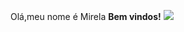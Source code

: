 Olá,meu nome é Mirela
**Bem vindos!**
![](https://media1.tenor.com/m/jT505-Z8G2wAAAAC/beijos-kisses.gif)
